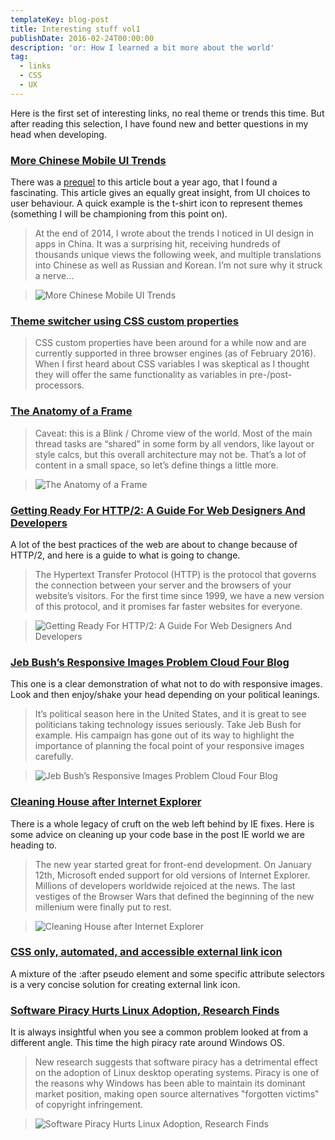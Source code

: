 ```yaml
---
templateKey: blog-post
title: Interesting stuff vol1
publishDate: 2016-02-24T00:00:00
description: 'or: How I learned a bit more about the world'
tag:
  - links
  - CSS
  - UX
---
```


Here is the first set of interesting links, no real theme or trends this time. But after reading this selection, I have found new and better questions in my head when developing.

### [More Chinese Mobile UI Trends](http://dangrover.com/blog/2016/01/31/more-chinese-mobile-ui-trends.html)

There was a [prequel](http://dangrover.com/blog/2014/12/01/chinese-mobile-app-ui-trends.html) to this article bout a year ago, that I found a fascinating. This article gives an equally great insight, from UI choices to user behaviour. A quick example is the t-shirt icon to represent themes (something I will be championing from this point on).

> At the end of 2014, I wrote about the trends I noticed in UI design in apps in China. It was a surprising hit, receiving hundreds of thousands unique views the following week, and multiple translations into Chinese as well as Russian and Korean. I’m not sure why it struck a nerve...

> ![More Chinese Mobile UI Trends](https://res.cloudinary.com/lazydayed/image/upload/v1549879881/Devtings/Interesting_stuff_vol1/Banner.jpg)

### [Theme switcher using CSS custom properties](https://justmarkup.com/log/2016/02/theme-switcher-using-css-custom-properties/)

> CSS custom properties have been around for a while now and are currently supported in three browser engines (as of February 2016). When I first heard about CSS variables I was skeptical as I thought they will offer the same functionality as variables in pre-/post-processors.

### [The Anatomy of a Frame](https://aerotwist.com/blog/the-anatomy-of-a-frame/)

> Caveat: this is a Blink / Chrome view of the world. Most of the main thread tasks are “shared” in some form by all vendors, like layout or style calcs, but this overall architecture may not be. That’s a lot of content in a small space, so let’s define things a little more.

> ![The Anatomy of a Frame](https://res.cloudinary.com/lazydayed/image/upload/v1549879880/Devtings/Interesting_stuff_vol1/anatomy-of-a-frame.svg)

### [Getting Ready For HTTP/2: A Guide For Web Designers And Developers](https://www.smashingmagazine.com/2016/02/getting-ready-for-http2/)

A lot of the best practices of the web are about to change because of HTTP/2, and here is a guide to what is going to change.

> The Hypertext Transfer Protocol (HTTP) is the protocol that governs the connection between your server and the browsers of your website’s visitors. For the first time since 1999, we have a new version of this protocol, and it promises far faster websites for everyone.

> ![Getting Ready For HTTP/2: A Guide For Web Designers And Developers](https://res.cloudinary.com/lazydayed/image/upload/v1549879880/Devtings/Interesting_stuff_vol1/01-caniuse-spdy-opt.png)

### [Jeb Bush’s Responsive Images Problem Cloud Four Blog](http://blog.cloudfour.com/jeb-bushs-responsive-images-problem/?utm_source=SitePoint&utm_medium=email&utm_campaign=Versioning)

This one is a clear demonstration of what not to do with responsive images. Look and then enjoy/shake your head depending on your political leanings.

> It’s political season here in the United States, and it is great to see politicians taking technology issues seriously. Take Jeb Bush for example. His campaign has gone out of its way to highlight the importance of planning the focal point of your responsive images carefully.

> ![Jeb Bush’s Responsive Images Problem Cloud Four Blog](https://res.cloudinary.com/lazydayed/image/upload/v1549879881/Devtings/Interesting_stuff_vol1/Jeb-Bush-iPhone-4s.jpg)

### [Cleaning House after Internet Explorer](http://www.sitepoint.com/cleaning-house-after-internet-explorer/)

There is a whole legacy of cruft on the web left behind by IE fixes. Here is some advice on cleaning up your code base in the post IE world we are heading to.

> The new year started great for front-end development. On January 12th, Microsoft ended support for old versions of Internet Explorer. Millions of developers worldwide rejoiced at the news. The last vestiges of the Browser Wars that defined the beginning of the new millenium were finally put to rest.

> ![Cleaning House after Internet Explorer](https://res.cloudinary.com/lazydayed/image/upload/v1549879880/Devtings/Interesting_stuff_vol1/1455499983web-design-breakdown.jpg)

### [CSS only, automated, and accessible external link icon](http://codepen.io/simevidas/pen/MKdmeV)

A mixture of the :after pseudo element and some specific attribute selectors is a very concise solution for creating external link icon.

### [Software Piracy Hurts Linux Adoption, Research Finds](https://torrentfreak.com/software-piracy-hurts-linux-adoption-research-finds-160221/)

It is always insightful when you see a common problem looked at from a different angle. This time the high piracy rate around Windows OS.

> New research suggests that software piracy has a detrimental effect on the adoption of Linux desktop operating systems. Piracy is one of the reasons why Windows has been able to maintain its dominant market position, making open source alternatives "forgotten victims" of copyright infringement.

> ![Software Piracy Hurts Linux Adoption, Research Finds](https://res.cloudinary.com/lazydayed/image/upload/v1549879880/Devtings/Interesting_stuff_vol1/microsoft-pirate.png)
